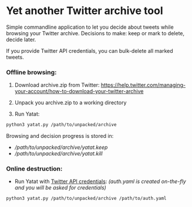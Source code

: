 # Yet another Twitter archive tool

Simple commandline application to let you decide about tweets while browsing your Twitter archive. Decisions to make: keep or mark to delete, decide later.

If you provide Twitter API credentials, you can bulk-delete all marked tweets.

### Offline browsing:
1. Download archive.zip from Twitter:
    https://help.twitter.com/managing-your-account/how-to-download-your-twitter-archive

2. Unpack you archive.zip to a working directory
3. Run Yatat:
```bash
python3 yatat.py /path/to/unpacked/archive
```
Browsing and decision progress is stored in:
+ */path/to/unpacked/archive/yatat.keep*
+ */path/to/unpacked/archive/yatat.kill*

### Online destruction:
+ Run Yatat with [Twitter API credentials](https://developer.twitter.com): 
*(auth.yaml is created on-the-fly and you will be asked for credentials)*
```bash
python3 yatat.py /path/to/unpacked/archive /path/to/auth.yaml
```
